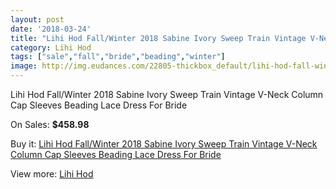 ```yaml
---
layout: post
date: '2018-03-24'
title: "Lihi Hod Fall/Winter 2018 Sabine Ivory Sweep Train Vintage V-Neck Column Cap Sleeves Beading Lace Dress For Bride"
category: Lihi Hod
tags: ["sale","fall","bride","beading","winter"]
image: http://img.eudances.com/22805-thickbox_default/lihi-hod-fall-winter-2018-sabine-ivory-sweep-train-vintage-v-neck-column-cap-sleeves-beading-lace-dress-for-bride.jpg
---
```

Lihi Hod Fall/Winter 2018 Sabine Ivory Sweep Train Vintage V-Neck Column Cap Sleeves Beading Lace Dress For Bride

On Sales: **$458.98**
<a href="https://www.eudances.com/en/lihi-hod/7297-lihi-hod-fall-winter-2018-sabine-ivory-sweep-train-vintage-v-neck-column-cap-sleeves-beading-lace-dress-for-bride.html"><amp-img layout="responsive" width="600" height="600" src="//img.eudances.com/22805-thickbox_default/lihi-hod-fall-winter-2018-sabine-ivory-sweep-train-vintage-v-neck-column-cap-sleeves-beading-lace-dress-for-bride.jpg" alt="Lihi Hod Fall/Winter 2018 Sabine Ivory Sweep Train Vintage V-Neck Column Cap Sleeves Beading Lace Dress For Bride 0" /></a>
<a href="https://www.eudances.com/en/lihi-hod/7297-lihi-hod-fall-winter-2018-sabine-ivory-sweep-train-vintage-v-neck-column-cap-sleeves-beading-lace-dress-for-bride.html"><amp-img layout="responsive" width="600" height="600" src="//img.eudances.com/22810-thickbox_default/lihi-hod-fall-winter-2018-sabine-ivory-sweep-train-vintage-v-neck-column-cap-sleeves-beading-lace-dress-for-bride.jpg" alt="Lihi Hod Fall/Winter 2018 Sabine Ivory Sweep Train Vintage V-Neck Column Cap Sleeves Beading Lace Dress For Bride 1" /></a>
<a href="https://www.eudances.com/en/lihi-hod/7297-lihi-hod-fall-winter-2018-sabine-ivory-sweep-train-vintage-v-neck-column-cap-sleeves-beading-lace-dress-for-bride.html"><amp-img layout="responsive" width="600" height="600" src="//img.eudances.com/22809-thickbox_default/lihi-hod-fall-winter-2018-sabine-ivory-sweep-train-vintage-v-neck-column-cap-sleeves-beading-lace-dress-for-bride.jpg" alt="Lihi Hod Fall/Winter 2018 Sabine Ivory Sweep Train Vintage V-Neck Column Cap Sleeves Beading Lace Dress For Bride 2" /></a>
<a href="https://www.eudances.com/en/lihi-hod/7297-lihi-hod-fall-winter-2018-sabine-ivory-sweep-train-vintage-v-neck-column-cap-sleeves-beading-lace-dress-for-bride.html"><amp-img layout="responsive" width="600" height="600" src="//img.eudances.com/22808-thickbox_default/lihi-hod-fall-winter-2018-sabine-ivory-sweep-train-vintage-v-neck-column-cap-sleeves-beading-lace-dress-for-bride.jpg" alt="Lihi Hod Fall/Winter 2018 Sabine Ivory Sweep Train Vintage V-Neck Column Cap Sleeves Beading Lace Dress For Bride 3" /></a>
<a href="https://www.eudances.com/en/lihi-hod/7297-lihi-hod-fall-winter-2018-sabine-ivory-sweep-train-vintage-v-neck-column-cap-sleeves-beading-lace-dress-for-bride.html"><amp-img layout="responsive" width="600" height="600" src="//img.eudances.com/22807-thickbox_default/lihi-hod-fall-winter-2018-sabine-ivory-sweep-train-vintage-v-neck-column-cap-sleeves-beading-lace-dress-for-bride.jpg" alt="Lihi Hod Fall/Winter 2018 Sabine Ivory Sweep Train Vintage V-Neck Column Cap Sleeves Beading Lace Dress For Bride 4" /></a>
<a href="https://www.eudances.com/en/lihi-hod/7297-lihi-hod-fall-winter-2018-sabine-ivory-sweep-train-vintage-v-neck-column-cap-sleeves-beading-lace-dress-for-bride.html"><amp-img layout="responsive" width="600" height="600" src="//img.eudances.com/22806-thickbox_default/lihi-hod-fall-winter-2018-sabine-ivory-sweep-train-vintage-v-neck-column-cap-sleeves-beading-lace-dress-for-bride.jpg" alt="Lihi Hod Fall/Winter 2018 Sabine Ivory Sweep Train Vintage V-Neck Column Cap Sleeves Beading Lace Dress For Bride 5" /></a>

Buy it: [Lihi Hod Fall/Winter 2018 Sabine Ivory Sweep Train Vintage V-Neck Column Cap Sleeves Beading Lace Dress For Bride](https://www.eudances.com/en/lihi-hod/7297-lihi-hod-fall-winter-2018-sabine-ivory-sweep-train-vintage-v-neck-column-cap-sleeves-beading-lace-dress-for-bride.html "Lihi Hod Fall/Winter 2018 Sabine Ivory Sweep Train Vintage V-Neck Column Cap Sleeves Beading Lace Dress For Bride")

View more: [Lihi Hod](https://www.eudances.com/en/112-lihi-hod "Lihi Hod")